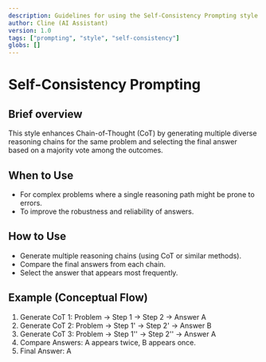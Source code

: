 ```yaml
---
description: Guidelines for using the Self-Consistency Prompting style.
author: Cline (AI Assistant)
version: 1.0
tags: ["prompting", "style", "self-consistency"]
globs: []
---
```


# Self-Consistency Prompting

## Brief overview
This style enhances Chain-of-Thought (CoT) by generating multiple diverse reasoning chains for the same problem and selecting the final answer based on a majority vote among the outcomes.

## When to Use
- For complex problems where a single reasoning path might be prone to errors.
- To improve the robustness and reliability of answers.

## How to Use
- Generate multiple reasoning chains (using CoT or similar methods).
- Compare the final answers from each chain.
- Select the answer that appears most frequently.

## Example (Conceptual Flow)
1. Generate CoT 1: Problem -> Step 1 -> Step 2 -> Answer A
2. Generate CoT 2: Problem -> Step 1' -> Step 2' -> Answer B
3. Generate CoT 3: Problem -> Step 1'' -> Step 2'' -> Answer A
4. Compare Answers: A appears twice, B appears once.
5. Final Answer: A
